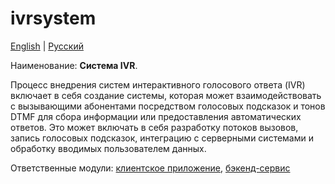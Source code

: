# ivrsystem

[English](ivrsystem.md) | [Русский](ivrsystem.ru.md)

Наименование: **Система IVR**.

Процесс внедрения систем интерактивного голосового ответа (IVR) включает в себя создание системы, которая может взаимодействовать с вызывающими абонентами посредством голосовых подсказок и тонов DTMF для сбора информации или предоставления автоматических ответов.
Это может включать в себя разработку потоков вызовов, запись голосовых подсказок, интеграцию с серверными системами и обработку вводимых пользователем данных.

Ответственные модули: [клиентское приложение](../../frontend/adminclient.ru.md), [бэкенд-сервис](../../backend/adminbackend.ru.md)

